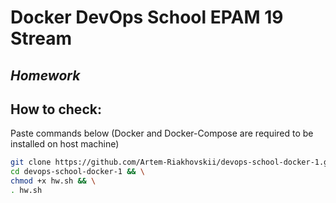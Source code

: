 # Docker DevOps School EPAM 19 Stream 
## _Homework_


## How to check:

Paste commands below (Docker and Docker-Compose are required to be installed on host machine)

```sh
git clone https://github.com/Artem-Riakhovskii/devops-school-docker-1.git && \
cd devops-school-docker-1 && \
chmod +x hw.sh && \
. hw.sh
```

